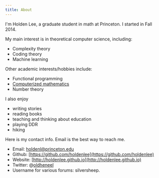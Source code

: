 ```yaml
---
title: About
---
```


I'm Holden Lee, a graduate student in math at Princeton. I started in Fall 2014. 

My main interest is in theoretical computer science, including:

* Complexity theory
* Coding theory
* Machine learning

Other academic interests/hobbies include:

* Functional programming
* [Computerized mathematics](https://workflowy.com/s/jabfy5TOMg)
* Number theory

I also enjoy

* writing stories
* reading books
* teaching and thinking about education
* playing DDR
* hiking

Here is my contact info. Email is the best way to reach me.

* Email: [holdenl@princeton.edu](mailto:holdenl@princeton.edu)
* Github: [https://github.com/holdenlee](https://github.com/holdenlee)
* Website: [http://holdenlee.github.io](http://holdenlee.github.io)
* Twitter: @[oldheneel](https://twitter.com/oldheneel)
* Username for various forums: silversheep.
